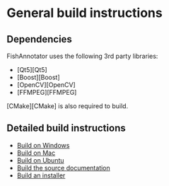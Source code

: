 General build instructions
==========================

Dependencies
------------

FishAnnotator uses the following 3rd party libraries:

* [Qt5][Qt5]
* [Boost][Boost]
* [OpenCV][OpenCV]
* [FFMPEG][FFMPEG]

[CMake][CMake] is also required to build.

Detailed build instructions
---------------------------

* [Build on Windows](build_windows.md)
* [Build on Mac](build_mac.md)
* [Build on Ubuntu](build_ubuntu.md)
* [Build the source documentation](build_docs.md)
* [Build an installer](build_installer.md)

